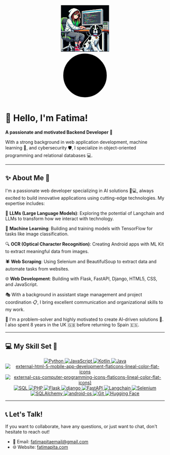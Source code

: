 <div align="center">
  <img src="https://github.com/FatimaRamone/fatimaramone/raw/main/images/avatar.png" align="center" style="width: 30%" />
</div>

<div align="center">
  <svg xmlns="http://www.w3.org/2000/svg" width="150" height="150" viewBox="0 0 24 24" fill="#000000" stroke="#000000" stroke-width="2" stroke-linecap="round" stroke-linejoin="round">
    <circle cx="12" cy="12" r="10"/>
    <path d="M12 8l4 4-4 4"/>
    <path d="M8 12h8"/>
  </svg>
</div>

# 👋 Hello, I'm Fatima! 
**A passionate and motivated Backend Developer** 🚀

With a strong background in web application development, machine learning 🤖, and cybersecurity 🛡️, I specialize in object-oriented programming and relational databases 💻.

---

## ✨ About Me 🌟
I'm a passionate web developer specializing in AI solutions 🧠💻, always excited to build innovative applications using cutting-edge technologies. My expertise includes:

💬 **LLMs (Large Language Models)**: Exploring the potential of Langchain and LLMs to transform how we interact with technology.

🤖 **Machine Learning**: Building and training models with TensorFlow for tasks like image classification.

🔍 **OCR (Optical Character Recognition)**: Creating Android apps with ML Kit to extract meaningful data from images.

🕷️ **Web Scraping**: Using Selenium and BeautifulSoup to extract data and automate tasks from websites.

🌐 **Web Development**: Building with Flask, FastAPI, Django, HTML5, CSS, and JavaScript.

🎭 With a background in assistant stage management and project coordination 📋, I bring excellent communication and organizational skills to my work.

🧩 I'm a problem-solver and highly motivated to create AI-driven solutions 🚀. I also spent 8 years in the UK 🇬🇧 before returning to Spain 🇪🇸.

---

## 💻 My Skill Set 🥏

<div align="center" class="icon-container">
  <!-- PowerShell -->
  <a href="https://www.python.org/" target="_blank" title="Python">
    <img src="https://img.icons8.com/clouds/100/python.png" alt="Python" />  
  </a>

  <!-- JavaScript -->
  <a href="https://developer.mozilla.org/en-US/docs/Web/JavaScript" target="_blank" title="JavaScript">
    <img src="https://img.icons8.com/dusk/64/javascript.png" alt="JavaScript" />
  </a>

  <!-- Kotlin -->
  <a href="https://kotlinlang.org/" target="_blank" title="Kotlin">
    <img src="https://img.icons8.com/nolan/64/kotlin.png" alt="Kotlin" />
  </a>

  <a href="https://java.com/" target="_blank" title="Java">
    <img src= "https://img.icons8.com/external-flaticons-lineal-color-flat-icons/64/external-java-mobile-app-development-flaticons-lineal-color-flat-icons-4.png"  alt="Java" />
  </a>

  <!-- HTML5 -->
  <a href="https://developer.mozilla.org/en-US/docs/Web/HTML" target="_blank" title="HTML5">
    <img src="https://img.icons8.com/external-flaticons-lineal-color-flat-icons/64/external-html-5-mobile-app-development-flaticons-lineal-color-flat-icons.png" alt="external-html-5-mobile-app-development-flaticons-lineal-color-flat-icons" alt="HTML5" />
    
  </a>

  <!-- CSS -->
  <a href="https://developer.mozilla.org/en-US/docs/Web/CSS" target="_blank" title="CSS">
    <img src="https://img.icons8.com/external-flaticons-lineal-color-flat-icons/64/external-css-computer-programming-icons-flaticons-lineal-color-flat-icons.png" alt="external-css-computer-programming-icons-flaticons-lineal-color-flat-icons)" alt="CSS" />

    
  </a>

  <!-- SQL -->
  <a href="https://www.sql.org/" target="_blank" title="SQL">
    <img src= "https://img.icons8.com/external-flaticons-lineal-color-flat-icons/64/external-sql-mobile-app-development-flaticons-lineal-color-flat-icons.png" alt="SQL" />
 
  </a>

  <!-- PHP -->
  <a href="https://www.php.net/" target="_blank" title="PHP">
    <img src= "https://img.icons8.com/external-flaticons-lineal-color-flat-icons/64/external-php-code-mobile-app-development-flaticons-lineal-color-flat-icons.png" alt="PHP" />

    
  </a>

  <!-- Flask -->
  <a href="https://flask.palletsprojects.com/" target="_blank" title="Flask">
    <img src= "https://img.icons8.com/external-justicon-lineal-color-justicon/64/external-flask-hospital-justicon-lineal-color-justicon.png" alt="Flask" />

    
  </a>

  <!-- Django -->
  <a href="https://www.djangoproject.com/" target="_blank" title="Django">
    <img   width="65" height="65" src= "https://img.icons8.com/external-tal-revivo-green-tal-revivo/36/external-django-a-high-level-python-web-framework-that-encourages-rapid-development-logo-green-tal-revivo.png" alt="django" alt="Django" />

    
  </a>

  <!-- FastAPI -->
  <a href="https://fastapi.tiangolo.com/" target="_blank" title="FastAPI">
    <img src="https://img.icons8.com/clouds/100/api.png"  alt="FastAPI" />
  </a>

  <!-- Langchain -->
  <a href="https://www.langchain.com/" target="_blank" title="Langchain">
    <img src= "https://img.icons8.com/external-creatype-filed-outline-colourcreatype/64/external-file-image-file-extension-creatype-filed-outline-colourcreatype-58.png" alt="Langchain" />
 
    
  </a>

  <!-- Selenium -->
  <a href="https://www.selenium.dev/" target="_blank" title="Selenium">
    <img   width="65" height="65" src= "https://img.icons8.com/dusk/64/selenium-test-automation.png" alt="Selenium" />
 
    
  </a>

  <!-- SQLAlchemy -->
  <a href="https://www.sqlalchemy.org/" target="_blank" title="SQLAlchemy">
    <img   width="85" height="85" src= "https://img.icons8.com/external-others-pike-picture/50/external-alchemy-astrological-others-pike-picture.png" alt="SQLAlchemy" />
  </a>



  <!-- Android SDK -->
  <a href="https://developer.android.com/studio" target="_blank" title="Android SDK">
    <img src= "https://img.icons8.com/bubbles/100/android-os.png" alt="android-os" alt="Android SDK" />
  </a>

 



  <!-- Git -->
  <a href="https://git-scm.com/" target="_blank" title="Git">
    <img src= "https://img.icons8.com/clouds/100/github.png" alt="Git" />
  </a>

  <!-- Hugging Face -->
  <a href="https://huggingface.co/" target="_blank" title="Hugging Face">
    <img  width="65" height="65" src= "https://img.icons8.com/fluency/48/hugging-face_app.png" alt="Hugging Face" />

   

 
    
  </a>

  <!-- REST -->




  
</div>

---

## 📞 Let's Talk!
If you want to collaborate, have any questions, or just want to chat, don't hesitate to reach out!

- 📧 Email: fatimapitaemail@gmail.com
- 🌐 Website: [fatimapita.com](http://www.fatimapita.com)

